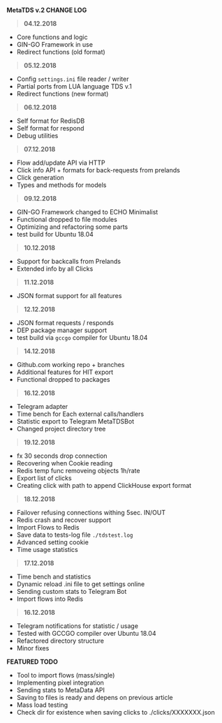__MetaTDS v.2 CHANGE LOG__

> __04.12.2018__
+ Core functions and logic
+ GIN-GO Framework in use
+ Redirect functions (old format)

> __05.12.2018__
+ Config `settings.ini` file reader / writer
+ Partial ports from LUA language TDS v.1
+ Redirect functions (new format)

> __06.12.2018__
+ Self format for RedisDB
+ Self format for respond
+ Debug utilities

> __07.12.2018__
+ Flow add/update API via HTTP
+ Click info API + formats for back-requests from prelands
+ Click generation
+ Types and methods for models

> __09.12.2018__
+ GIN-GO Framework changed to ECHO Minimalist
+ Functional dropped to file modules
+ Optimizing and refactoring some parts
+ test build for Ubuntu 18.04

> __10.12.2018__
+ Support for backcalls from Prelands
+ Extended info by all Clicks

> __11.12.2018__
+ JSON format support for all features

> __12.12.2018__
+ JSON format requests / responds
+ DEP package manager support
+ test build via `gccgo` compiler for Ubuntu 18.04

> __14.12.2018__
+ Github.com working repo + branches
+ Additional features for HIT export
+ Functional dropped to packages

> __16.12.2018__
+ Telegram adapter
+ Time bench for Each external calls/handlers
+ Statistic export to Telegram MetaTDSBot
+ Changed project directory tree

> __19.12.2018__
+ fx 30 seconds drop connection
+ Recovering when Cookie reading
+ Redis temp func removeing objects 1h/rate
+ Export list of clicks 
+ Creating click with path to append
  ClickHouse export format

> __18.12.2018__
+ Failover refusing connections withing 5sec. IN/OUT
+ Redis crash and recover support
+ Import Flows to Redis
+ Save data to tests-log file `./tdstest.log`
+ Advanced setting cookie
+ Time usage statistics

> __17.12.2018__
+ Time bench and statistics
+ Dynamic reload .ini file to get settings online
+ Sending custom stats to Telegram Bot
+ Import flows into Redis

> __16.12.2018__
+ Telegram notifications for statistic / usage
+ Tested with GCCGO compiler over Ubuntu 18.04
+ Refactored directory structure
+ Minor fixes

__FEATURED TODO__
+ Tool to import flows (mass/single)
+ Implementing pixel integration 
+ Sending stats to MetaData API
+ Saving to files is ready and depens on previous article
+ Mass load testing 
+ Check dir for existence when saving clicks to ./clicks/XXXXXXX.json
